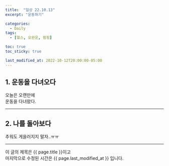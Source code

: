 ```yaml
---
title:  "일상 22.10.13"
excerpt: "운동하기"

categories:
  - Daily
tags:
  - [헬스, 오완운, 펌핑]

toc: true
toc_sticky: true

last_modified_at: 2022-10-12T20:00:00-05:00
---
```


## 1. 운동을 다녀오다  
오늘은 오랜만에  
운동을 다녀왔다. 

- - -
## 2. 나를 돌아보다  
추워도 게을러지지 말자..ㅠㅠ 
  
- - - 
이 글의 제목은 {{ page.title }}이고  
마지막으로 수정된 시간은 {{ page.last_modified_at }} 입니다.
